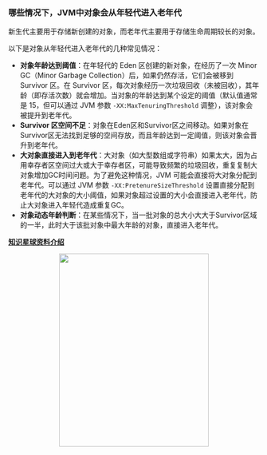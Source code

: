 ### 哪些情况下，JVM中对象会从年轻代进入老年代

新生代主要用于存储新创建的对象，而老年代主要用于存储生命周期较长的对象。

以下是对象从年轻代进入老年代的几种常见情况：

- **对象年龄达到阈值**：在年轻代的 Eden 区创建的新对象，在经历了一次 Minor GC（Minor Garbage Collection）后，如果仍然存活，它们会被移到 Survivor 区。在 Survivor 区，每次对象经历一次垃圾回收（未被回收），其年龄（即存活次数）就会增加。当对象的年龄达到某个设定的阈值（默认值通常是 15，但可以通过 JVM 参数 `-XX:MaxTenuringThreshold` 调整），该对象会被提升到老年代。
- **Survivor 区空间不足**：对象在Eden区和Survivor区之间移动。如果对象在Survivor区无法找到足够的空间存放，而且年龄达到一定阈值，则该对象会晋升到老年代。
- **大对象直接进入到老年代**：大对象（如大型数组或字符串）如果太大，因为占用幸存者区空间过大或大于幸存者区，可能导致频繁的垃圾回收，重复复制大对象增加GC时间问题。为了避免这种情况，JVM 可能会直接将大对象分配到老年代。可以通过 JVM 参数 `-XX:PretenureSizeThreshold` 设置直接分配到老年代的大对象的大小阈值，如果对象超过设置的大小会直接进入老年代，防止大对象进入年轻代造成重复GC。
- **对象动态年龄判断**：在某些情况下，当一批对象的总大小大大于Survivor区域的一半，此时大于该批对象中最大年龄的对象，直接进入老年代。


**[知识星球资料介绍](https://www.yuque.com/vxo919/gyyog3/ohvyc2e38pprcxkn?singleDoc=)**   

<p align="center">
<img src="https://github.com/MoRan1607/BigDataGuide/blob/master/Pics/%E6%98%9F%E7%90%83%E4%BC%98%E6%83%A0%E5%88%B8-30.jpg"  width="300" height="387"/>  
<p align="center">
</p>
</p>  
